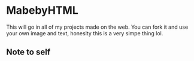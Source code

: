 # MabebyHTML

This will go in all of my projects made on the web.
You can fork it and use your own image and text, honeslty this is a very simpe thing lol.

## Note to self
<script src="https://cdn.jsdelivr.net/gh/Cyborgnetical/MadebyHTML/script.js"></script>
